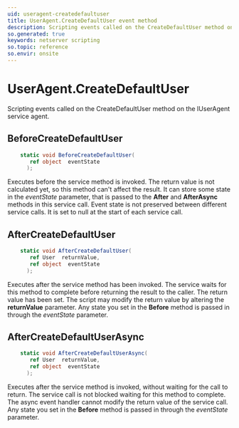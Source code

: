 ```yaml
---
uid: useragent-createdefaultuser
title: UserAgent.CreateDefaultUser event method
description: Scripting events called on the CreateDefaultUser method on the UserAgent service agent.
so.generated: true
keywords: netserver scripting
so.topic: reference
so.envir: onsite
---
```

# UserAgent.CreateDefaultUser

Scripting events called on the <see cref='M:IUserAgent.CreateDefaultUser'>CreateDefaultUser</see> method on the <see cref='IUserAgent'>IUserAgent</see>  service agent.

## BeforeCreateDefaultUser
```cs
    static void BeforeCreateDefaultUser(
       ref object  eventState
      );
```
Executes before the service method is invoked.
The return value is not calculated yet, so this method can't affect the result.
It can store some state in the *eventState* parameter, that is passed to the **After** and **AfterAsync** methods in this service call.
Event state is not preserved between different service calls. It is set to null at the start of each service call.
## AfterCreateDefaultUser
```cs
    static void AfterCreateDefaultUser(
       ref User  returnValue,
       ref object  eventState
      );
```
Executes after the service method has been invoked. The service waits for this method to complete before returning the result to the caller.
The return value has been set. The script may modify the return value by altering the **returnValue** parameter.
Any state you set in the **Before** method is passed in through the *eventState* parameter.
## AfterCreateDefaultUserAsync
```cs
    static void AfterCreateDefaultUserAsync(
       ref User  returnValue,
       ref object  eventState
      );
```
Executes after the service method is invoked, without waiting for the call to return.
The service call is not blocked waiting for this method to complete.
The async event handler cannot modify the return value of the service call.
Any state you set in the **Before** method is passed in through the *eventState* parameter.

